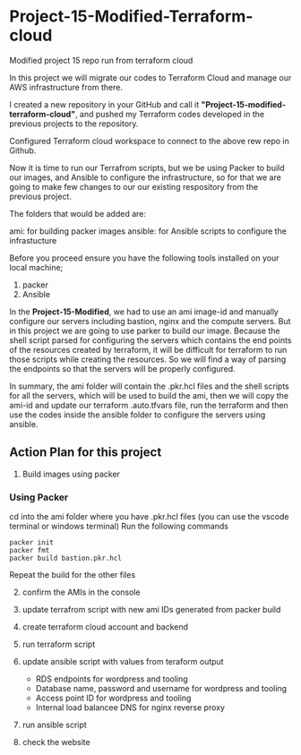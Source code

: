 # Project-15-Modified-Terraform-cloud
Modified project 15 repo run from terraform cloud

In this project we will migrate our codes to Terraform Cloud and manage our AWS infrastructure from there.

I created a new repository in your GitHub and call it **"Project-15-modified-terraform-cloud"**, and pushed my Terraform codes developed in the previous projects to the repository.

Configured Terraform cloud workspace to connect to the above rew repo in Github. 

Now it is time to run our Terrafrom scripts, but we be using Packer to build our images, and Ansible to configure the infrastructure, so for that we are going to make few changes to our our existing respository from the previous project.

The folders that would be added are:

ami: for building packer images
ansible: for Ansible scripts to configure the infrastucture

Before you proceed ensure you have the following tools installed on your local machine;

1. packer
2. Ansible

In the **Project-15-Modified**, we had to use an ami image-id and manually configure our servers including bastion, nginx and the compute servers. But in this project we are going to use parker to build our image. Because the shell script parsed for configuring the servers which contains the end points of the resources created by terraform, it will be difficult for terraform to run those scripts while creating the resources. So we will find a way of parsing the endpoints so that the servers will be properly configured.

In summary, the ami folder will contain the .pkr.hcl files and the shell scripts for all the servers, which will be used to build the ami, then we will copy the ami-id and update our terraform .auto.tfvars file, run the terraform and then use the codes inside the ansible folder to configure the servers using ansible.

## Action Plan for this project

1. Build images using packer

### Using Packer
cd into the ami folder where you have .pkr.hcl files (you can use the vscode terminal or windows terminal)
Run the following commands
```
packer init
packer fmt
packer build bastion.pkr.hcl
```
Repeat the build for the other files

2. confirm the AMIs in the console

3. update terrafrom script with new ami IDs generated from packer build

4. create terraform cloud account and backend

5. run terraform script

6. update ansible script with values from teraform output

    - RDS endpoints for wordpress and tooling
    - Database name, password and username for wordpress and tooling
    - Access point ID for wordpress and tooling
    - Internal load balancee DNS for nginx reverse proxy

7. run ansible script

8. check the website






